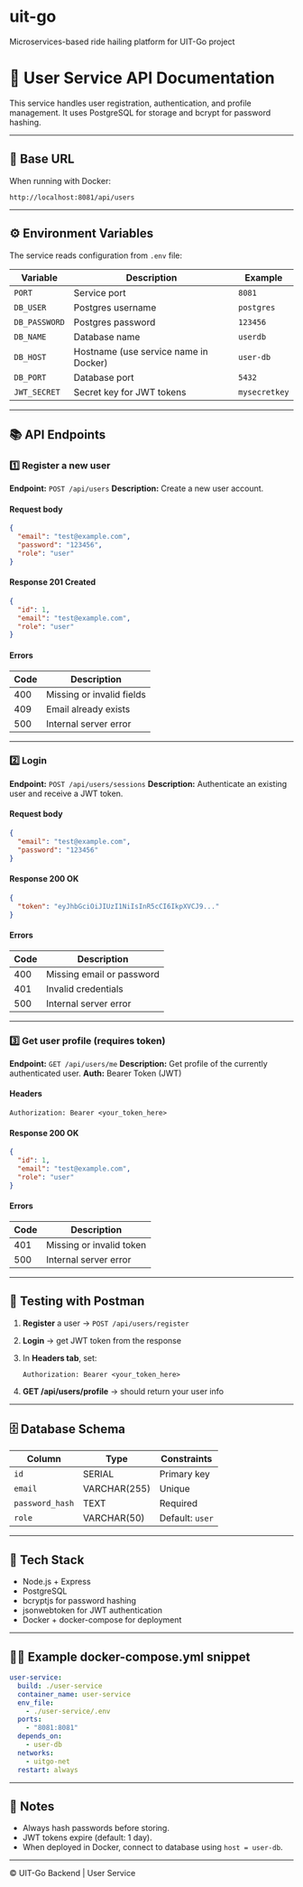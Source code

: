 # uit-go
Microservices-based ride hailing platform for UIT-Go project
# 🧩 User Service API Documentation

This service handles user registration, authentication, and profile management.
It uses PostgreSQL for storage and bcrypt for password hashing.

---

## 🚀 Base URL

When running with Docker:

```
http://localhost:8081/api/users
```

---

## ⚙️ Environment Variables

The service reads configuration from `.env` file:

| Variable      | Description                           | Example       |
| ------------- | ------------------------------------- | ------------- |
| `PORT`        | Service port                          | `8081`        |
| `DB_USER`     | Postgres username                     | `postgres`    |
| `DB_PASSWORD` | Postgres password                     | `123456`      |
| `DB_NAME`     | Database name                         | `userdb`      |
| `DB_HOST`     | Hostname (use service name in Docker) | `user-db`     |
| `DB_PORT`     | Database port                         | `5432`        |
| `JWT_SECRET`  | Secret key for JWT tokens             | `mysecretkey` |

---

## 📚 API Endpoints

### 1️⃣ Register a new user

**Endpoint:** `POST /api/users`
**Description:** Create a new user account.

#### Request body

```json
{
  "email": "test@example.com",
  "password": "123456",
  "role": "user"
}
```

#### Response 201 Created

```json
{
  "id": 1,
  "email": "test@example.com",
  "role": "user"
}
```

#### Errors

| Code | Description               |
| ---- | ------------------------- |
| 400  | Missing or invalid fields |
| 409  | Email already exists      |
| 500  | Internal server error     |

---

### 2️⃣ Login

**Endpoint:** `POST /api/users/sessions`
**Description:** Authenticate an existing user and receive a JWT token.

#### Request body

```json
{
  "email": "test@example.com",
  "password": "123456"
}
```

#### Response 200 OK

```json
{
  "token": "eyJhbGciOiJIUzI1NiIsInR5cCI6IkpXVCJ9..."
}
```

#### Errors

| Code | Description               |
| ---- | ------------------------- |
| 400  | Missing email or password |
| 401  | Invalid credentials       |
| 500  | Internal server error     |

---

### 3️⃣ Get user profile (requires token)

**Endpoint:** `GET /api/users/me`
**Description:** Get profile of the currently authenticated user.
**Auth:** Bearer Token (JWT)

#### Headers

```
Authorization: Bearer <your_token_here>
```

#### Response 200 OK

```json
{
  "id": 1,
  "email": "test@example.com",
  "role": "user"
}
```

#### Errors

| Code | Description              |
| ---- | ------------------------ |
| 401  | Missing or invalid token |
| 500  | Internal server error    |

---

## 🧪 Testing with Postman

1. **Register** a user → `POST /api/users/register`
2. **Login** → get JWT token from the response
3. In **Headers tab**, set:

   ```
   Authorization: Bearer <your_token_here>
   ```
4. **GET /api/users/profile** → should return your user info

---

## 🗄️ Database Schema

| Column          | Type         | Constraints     |
| --------------- | ------------ | --------------- |
| `id`            | SERIAL       | Primary key     |
| `email`         | VARCHAR(255) | Unique          |
| `password_hash` | TEXT         | Required        |
| `role`          | VARCHAR(50)  | Default: `user` |

---

## 🧰 Tech Stack

* Node.js + Express
* PostgreSQL
* bcryptjs for password hashing
* jsonwebtoken for JWT authentication
* Docker + docker-compose for deployment

---

## 🧑‍💻 Example docker-compose.yml snippet

```yaml
user-service:
  build: ./user-service
  container_name: user-service
  env_file:
    - ./user-service/.env
  ports:
    - "8081:8081"
  depends_on:
    - user-db
  networks:
    - uitgo-net
  restart: always
```

---

## 🧾 Notes

* Always hash passwords before storing.
* JWT tokens expire (default: 1 day).
* When deployed in Docker, connect to database using `host = user-db`.

---

© UIT-Go Backend | User Service
